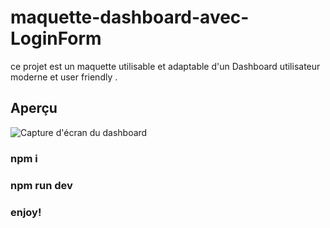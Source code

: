 # maquette-dashboard-avec-LoginForm
ce projet est un maquette utilisable et adaptable d'un Dashboard utilisateur moderne et user friendly .

## Aperçu

![Capture d'écran du dashboard](docs/Capture%20d'écran%202025-08-02%20084552.png)

### npm i
### npm run dev
### enjoy!